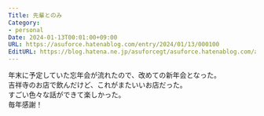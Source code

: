 ```yaml
---
Title: 先輩とのみ
Category:
- personal
Date: 2024-01-13T00:01:00+09:00
URL: https://asuforce.hatenablog.com/entry/2024/01/13/000100
EditURL: https://blog.hatena.ne.jp/asuforcegt/asuforce.hatenablog.com/atom/entry/6801883189075390319
---
```


年末に予定していた忘年会が流れたので、改めての新年会となった。  
吉祥寺のお店で飲んだけど、これがまたいいお店だった。  
すごい色々な話ができて楽しかった。  
毎年感謝！

